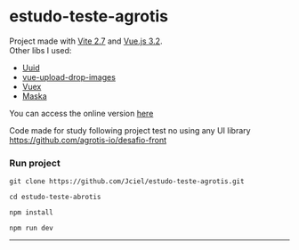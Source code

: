 # estudo-teste-agrotis   

Project made with [Vite 2.7](https://vitejs.dev) and [Vue.js 3.2](https://vuejs.org).  
Other libs I used:
* [Uuid](https://github.com/uuidjs/uuid)
* [vue-upload-drop-images](https://github.com/yudax42/vue-upload-drop-images)
* [Vuex](https://vuex.vuejs.org)
* [Maska](https://beholdr.github.io/maska/)

You can access the online version [here](https://estudo-teste-agrotis.netlify.app)

Code made for study following project test no using any UI library   
https://github.com/agrotis-io/desafio-front   


### Run project
```shell  
git clone https://github.com/Jciel/estudo-teste-agrotis.git

cd estudo-teste-abrotis

npm install

npm run dev
```
---
